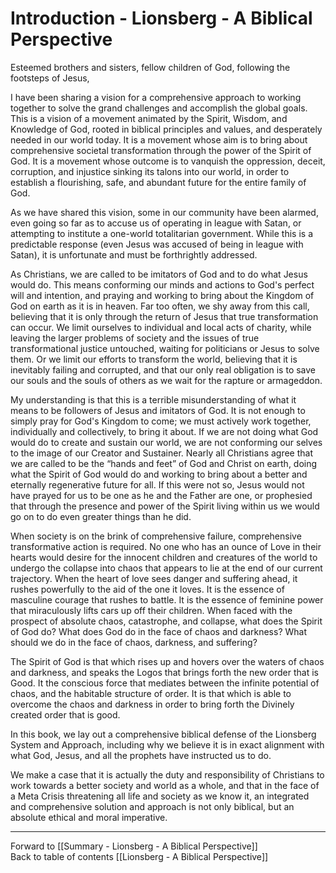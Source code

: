 # Introduction - Lionsberg - A Biblical Perspective

Esteemed brothers and sisters, fellow children of God, following the footsteps of Jesus,

I have been sharing a vision for a comprehensive approach to working together to solve the grand challenges and accomplish the global goals. This is a vision of a movement animated by the Spirit, Wisdom, and Knowledge of God, rooted in biblical principles and values, and desperately needed in our world today. It is a movement whose aim is to bring about comprehensive societal transformation through the power of the Spirit of God. It is a movement whose outcome is to vanquish the oppression, deceit, corruption, and injustice sinking its talons into our world, in order to establish a flourishing, safe, and abundant future for the entire family of God. 

As we have shared this vision, some in our community have been alarmed, even going so far as to accuse us of operating in league with Satan, or attempting to institute a one-world totalitarian government. While this is a predictable response (even Jesus was accused of being in league with Satan), it is unfortunate and must be forthrightly addressed.

As Christians, we are called to be imitators of God and to do what Jesus would do. This means conforming our minds and actions to God's perfect will and intention, and praying and working to bring about the Kingdom of God on earth as it is in heaven. Far too often, we shy away from this call, believing that it is only through the return of Jesus that true transformation can occur. We limit ourselves to individual and local acts of charity, while leaving the larger problems of society and the issues of true transformational justice untouched, waiting for politicians or Jesus to solve them. Or we limit our efforts to transform the world, believing that it is inevitably failing and corrupted, and that our only real obligation is to save our souls and the souls of others as we wait for the rapture or armageddon. 

My understanding is that this is a terrible misunderstanding of what it means to be followers of Jesus and imitators of God. It is not enough to simply pray for God's Kingdom to come; we must actively work together, individually and collectively, to bring it about. If we are not doing what God would do to create and sustain our world, we are not conforming our selves to the image of our Creator and Sustainer. Nearly all Christians agree that we are called to be the “hands and feet” of God and Christ on earth, doing what the Spirit of God would do and working to bring about a better and eternally regenerative future for all. If this were not so, Jesus would not have prayed for us to be one as he and the Father are one, or prophesied that through the presence and power of the Spirit living within us we would go on to do even greater things than he did.

When society is on the brink of comprehensive failure, comprehensive transformative action is required. No one who has an ounce of Love in their hearts would desire for the innocent children and creatures of the world to undergo the collapse into chaos that appears to lie at the end of our current trajectory. When the heart of love sees danger and suffering ahead, it rushes powerfully to the aid of the one it loves. It is the essence of masculine courage that rushes to battle. It is the essence of feminine power that miraculously lifts cars up off their children. When faced with the prospect of absolute chaos, catastrophe, and collapse, what does the Spirit of God do? What does God do in the face of chaos and darkness? What should we do in the face of chaos, darkness, and suffering? 

The Spirit of God is that which rises up and hovers over the waters of chaos and darkness, and speaks the Logos that brings forth the new order that is Good. It the conscious force that mediates between the infinite potential of chaos, and the habitable structure of order. It is that which is able to overcome the chaos and darkness in order to bring forth the Divinely created order that is good.

In this book, we lay out a comprehensive biblical defense of the Lionsberg System and Approach, including why we believe it is in exact alignment with what God, Jesus, and all the prophets have instructed us to do. 

We make a case that it is actually the duty and responsibility of Christians to work towards a better society and world as a whole, and that in the face of a Meta Crisis threatening all life and society as we know it, an integrated and comprehensive solution and approach is not only biblical, but an absolute ethical and moral imperative. 

___

Forward to [[Summary - Lionsberg - A Biblical Perspective]]  
Back to table of contents [[Lionsberg - A Biblical Perspective]]    


